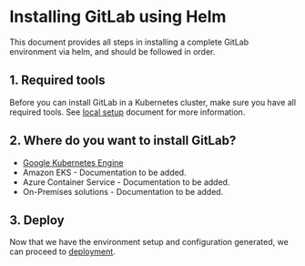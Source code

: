 # Installing GitLab using Helm

This document provides all steps in installing a complete GitLab environment via
helm, and should be followed in order.

## 1. Required tools

Before you can install GitLab in a Kubernetes cluster, make sure you have
all required tools. See [local setup][] document for more information.

## 2. Where do you want to install GitLab?

* [Google Kubernetes Engine][]
* Amazon EKS - Documentation to be added.
* Azure Container Service - Documentation to be added.
* On-Premises solutions - Documentation to be added.

## 3. Deploy

Now that we have the environment setup and configuration generated,
we can proceed to [deployment][].

[Google Kubernetes Engine]: ../cloud/gke.md
[local setup]: tools.md
[resources]: resources.md
[deployment]: deployment.md
